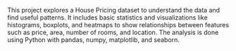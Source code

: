 This project explores a House Pricing dataset to understand the data and find useful patterns. It includes basic statistics and visualizations like histograms, boxplots, and heatmaps to show relationships between features such as price, area, number of rooms, and location. The analysis is done using Python with pandas, numpy, matplotlib, and seaborn. 
